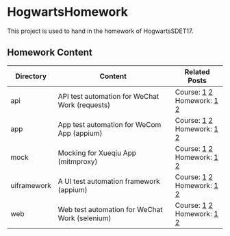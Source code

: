 # HogwartsHomework

This project is used to hand in the homework of HogwartsSDET17.

## Homework Content

|Directory|Content|Related Posts|
|--|--|--|
|api|API test automation for WeChat Work (requests)|Course: [1][api_course_1] [2][api_course_2]<br/>Homework: [1][api_homework_1] [2][api_homework_2]
|app|App test automation for WeCom App (appium)|Course: [1][app_course_1] [2][app_course_2]<br/>Homework: [1][app_homework_1] [2][app_homework_1]|
|mock|Mocking for Xueqiu App (mitmproxy)|Course: [1][mock_course_1] [2][mock_course_2]<br/>Homework: [1][mock_homework_1] [2][mock_homework_2]|
|uiframework|A UI test automation framework (appium)|Course: [1][uiframework_course_1] [2][uiframework_course_2]<br/>Homework: [1][uiframework_homework_1] [2][uiframework_homework_2]|
|web|Web test automation for WeChat Work (selenium)|Course: [1][web_course_1] [2][web_course_2]<br/>Homework: [1][web_homework_1] [2][web_homework_2]|



[api_course_1]: https://ceshiren.com/t/topic/11244
[api_course_2]: https://ceshiren.com/t/topic/11321
[api_homework_1]: https://ceshiren.com/t/topic/11250
[api_homework_2]: https://ceshiren.com/t/topic/11335

[app_course_1]: https://ceshiren.com/t/topic/10490
[app_course_2]: https://ceshiren.com/t/topic/10536
[app_homework_1]: https://ceshiren.com/t/topic/10490
[app_homework_2]: https://ceshiren.com/t/topic/10536

[mock_course_1]: https://ceshiren.com/t/topic/10951
[mock_course_2]: https://ceshiren.com/t/topic/11067
[mock_homework_1]: https://ceshiren.com/t/topic/11004
[mock_homework_2]: https://ceshiren.com/t/topic/11079

[uiframework_course_1]: https://ceshiren.com/t/topic/10771
[uiframework_course_2]: https://ceshiren.com/t/topic/10840
[uiframework_homework_1]: https://ceshiren.com/t/topic/10773
[uiframework_homework_2]: https://ceshiren.com/t/topic/10846

[web_course_1]: https://ceshiren.com/t/topic/10271
[web_course_2]: https://ceshiren.com/t/topic/10350
[web_homework_1]: https://ceshiren.com/t/topic/10279
[web_homework_2]: https://ceshiren.com/t/topic/10361
